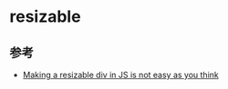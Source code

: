 # resizable

## 参考

* [Making a resizable div in JS is not easy as you think](https://medium.com/the-z/making-a-resizable-div-in-js-is-not-easy-as-you-think-bda19a1bc53d)